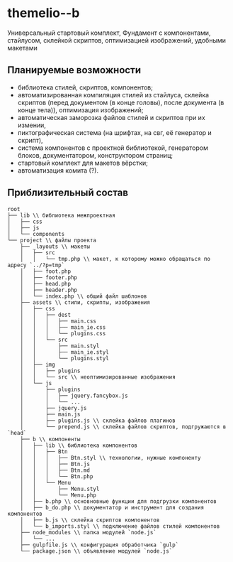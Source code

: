 themelio--b
===========

Универсальный стартовый комплект, Фундамент с компонентами, стайлусом, склейкой скриптов, оптимизацией изображений, удобными макетами


## Планируемые возможности
- библиотека стилей, скриптов, компонентов;
- автоматизированная компиляция стилей из стайлуса, склейка скриптов (перед документом (в конце головы), после документа (в конце тела)), оптимизация изображений;
- автоматическая заморозка файлов стилей и скриптов при их измении,
- пиктографическая система (на шрифтах, на свг, её генератор и скрипт),
- система компонентов с проектной библиотекой, генератором блоков, документатором, конструктором страниц;
- стартовый комплект для макетов вёрстки;
- автоматизация комита (?).


## Приблизительный состав
```
root
├── lib \\ библиотека межпроектная
│   ├── css
│   ├── js
│   └── components
└── project \\ файлы проекта
    ├── _layouts \\ макеты
    │   ├── src
    │   │   └── tmp.php \\ макет, к которому можно обращаться по адресу `../?p=tmp`
    │   ├── foot.php
    │   ├── footer.php
    │   ├── head.php
    │   ├── header.php
    │   └── index.php \\ общий файл шаблонов
    ├── assets \\ стили, скрипты, изображения
    │   ├── css
    │   │   ├── dest
    │   │   │   ├── main.css
    │   │   │   ├── main_ie.css
    │   │   │   └── plugins.css
    │   │   └── src
    │   │       ├── main.styl
    │   │       ├── main_ie.styl
    │   │       └── plugins.styl
    │   ├── img
    │   │   ├── plugins
    │   │   └── src \\ неоптимизированные изображения
    │   └── js
    │       ├── plugins
    │       │   ├── jquery.fancybox.js
    │       │   └── ...
    │       ├── jquery.js
    │       ├── main.js
    │       ├── plugins.js \\ склейка файлов плагинов
    │       └── prepend.js \\ склейка файлов скриптов, подгружаются в `head`
    ├── b \\ компоненты
    │   ├── lib \\ библиотека компонентов
    │   │   ├── Btn
    │   │   │   ├── Btn.styl \\ технологии, нужные компоненту
    │   │   │   ├── Btn.js
    │   │   │   ├── Btn.md
    │   │   │   └── Btn.php
    │   │   └── Menu
    │   │       ├── Menu.styl
    │   │       └── Menu.php
    │   ├── b.php \\ основновные функции для подгрузки компонентов
    │   ├── b_do.php \\ документатор и инструмент для создания компонентов
    │   ├── b.js \\ склейка скриптов компонентов
    │   └── b_imports.styl \\ подключение файлов стилей компонентов
    ├── node_modules \\ папка модулей `node.js`
    │   └── ...
    ├── gulpfile.js \\ конфигурация обработчика `gulp`
    └── package.json \\ объявление модулей `node.js`
```
